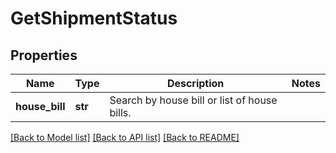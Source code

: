 # GetShipmentStatus

## Properties
Name | Type | Description | Notes
------------ | ------------- | ------------- | -------------
**house_bill** | **str** | Search by house bill or list of house bills. | 

[[Back to Model list]](../README.md#documentation-for-models) [[Back to API list]](../README.md#documentation-for-api-endpoints) [[Back to README]](../README.md)

